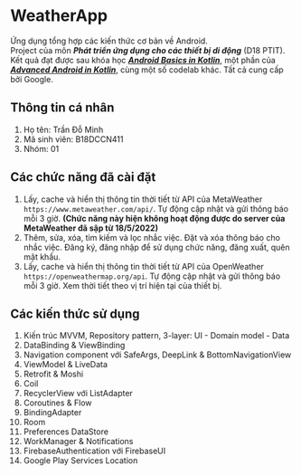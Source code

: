 # WeatherApp
Ứng dụng tổng hợp các kiến thức cơ bản về Android.  
Project của môn *****Phát triển ứng dụng cho các thiết bị di động***** (D18 PTIT).  
Kết quả đạt được sau khóa học *****[Android Basics in Kotlin](https://developer.android.com/courses/android-basics-kotlin/course)*****, một phần của *****[Advanced Android in Kotlin](https://developer.android.com/courses/kotlin-android-advanced/overview)*****, cùng một số codelab khác. Tất cả cung cấp bởi Google.

## Thông tin cá nhân
1. Họ tên: Trần Đỗ Minh
2. Mã sinh viên: B18DCCN411
3. Nhóm: 01

## Các chức năng đã cài đặt
1. Lấy, cache và hiển thị thông tin thời tiết từ API của MetaWeather `https://www.metaweather.com/api/`. Tự động cập nhật và gửi thông báo mỗi 3 giờ. **(Chức năng này hiện không hoạt động được do server của MetaWeather đã sập từ 18/5/2022)**
2. Thêm, sửa, xóa, tìm kiếm và lọc nhắc việc. Đặt và xóa thông báo cho nhắc việc. Đăng ký, đăng nhập để sử dụng chức năng, đăng xuất, quên mật khẩu.
3. Lấy, cache và hiển thị thông tin thời tiết từ API của OpenWeather `https://openweathermap.org/api`. Tự động cập nhật và gửi thông báo mỗi 3 giờ. Xem thời tiết theo vị trí hiện tại của thiết bị.

## Các kiến thức sử dụng
1. Kiến trúc MVVM, Repository pattern, 3-layer: UI - Domain model - Data
2. DataBinding & ViewBinding
3. Navigation component với SafeArgs, DeepLink & BottomNavigationView
4. ViewModel & LiveData
5. Retrofit & Moshi
6. Coil
7. RecyclerView với ListAdapter
8. Coroutines & Flow
9. BindingAdapter
10. Room
11. Preferences DataStore
12. WorkManager & Notifications
13. FirebaseAuthentication với FirebaseUI
14. Google Play Services Location
